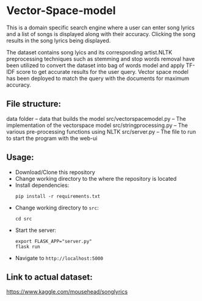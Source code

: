 # Vector-Space-model

This is a domain specific search engine where a user can enter song lyrics and a list of songs is displayed 
along with their accuracy. Clicking the song results in the song lyrics being displayed. 

The dataset contains song lyics and its corresponding artist.NLTK preprocessing techniques such as stemming
and stop words removal have been utilized to convert the dataset into bag of words model and apply TF-IDF score
to get accurate results for the user query. Vector space model has been deployed to match the query with the
documents for maximum accuracy.

File structure:
---------------
data folder – data that builds the model
src/vectorspacemodel.py – The implementation of the vectorspace model
src/stringprocessing.py – The various pre-processing functions using NLTK
src/server.py – The file to run to start the program with the web-ui

Usage:
------
- Download/Clone this repository
- Change working directory to the where the repository is located
- Install dependencies:
	```
	pip install -r requirements.txt
	```
- Change working directory to `src`:
	```
	cd src
	```
- Start the server:
	```
	export FLASK_APP="server.py"
	flask run
	```
- Navigate to `http://localhost:5000`

Link to actual dataset:
-----------------------
https://www.kaggle.com/mousehead/songlyrics
